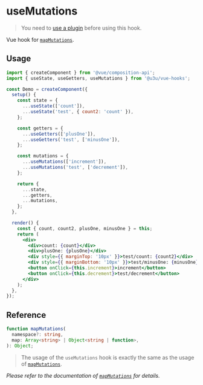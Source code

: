 # useMutations

> You need to [use a plugin](https://github.com/u3u/vue-hooks#usage) before using this hook.

Vue hook for [`mapMutations`](https://vuex.vuejs.org/api/#mapmutations).

## Usage

```jsx {17,18,24,29,36,37}
import { createComponent } from '@vue/composition-api';
import { useState, useGetters, useMutations } from '@u3u/vue-hooks';

const Demo = createComponent({
  setup() {
    const state = {
      ...useState(['count']),
      ...useState('test', { count2: 'count' }),
    };

    const getters = {
      ...useGetters(['plusOne']),
      ...useGetters('test', ['minusOne']),
    };

    const mutations = {
      ...useMutations(['increment']),
      ...useMutations('test', ['decrement']),
    };

    return {
      ...state,
      ...getters,
      ...mutations,
    };
  },

  render() {
    const { count, count2, plusOne, minusOne } = this;
    return (
      <div>
        <div>count: {count}</div>
        <div>plusOne: {plusOne}</div>
        <div style={{ marginTop: '10px' }}>test/count: {count2}</div>
        <div style={{ marginBottom: '10px' }}>test/minusOne: {minusOne}</div>
        <button onClick={this.increment}>increment</button>
        <button onClick={this.decrement}>test/decrement</button>
      </div>
    );
  },
});
```

## Reference

```typescript
function mapMutations(
  namespace?: string,
  map: Array<string> | Object<string | function>,
): Object;
```

> The usage of the `useMutations` hook is exactly the same as the usage of [`mapMutations`](https://vuex.vuejs.org/api/#mapmutations).

_Please refer to the documentation of [`mapMutations`](https://vuex.vuejs.org/api/#mapmutations) for details._
